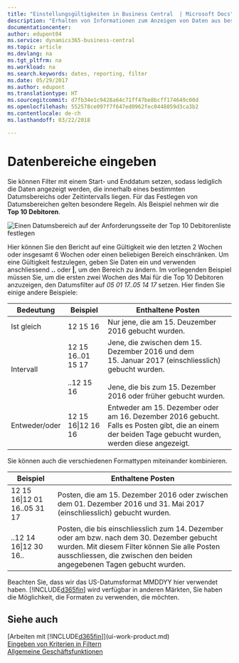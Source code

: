 ```yaml
---
title: "Einstellungsgültigkeiten in Business Central  | Microsoft Docs"
description: "Erhalten von Informationen zum Anzeigen von Daten aus bestimmten Zeiträumen mithilfe von Business Central"
documentationcenter: 
author: edupont04
ms.service: dynamics365-business-central
ms.topic: article
ms.devlang: na
ms.tgt_pltfrm: na
ms.workload: na
ms.search.keywords: dates, reporting, filter
ms.date: 05/29/2017
ms.author: edupont
ms.translationtype: HT
ms.sourcegitcommit: d7fb34e1c9428a64c71ff47be8bcff174649c00d
ms.openlocfilehash: 552578ce097f7f647ed0962fec0448059d3ca3b2
ms.contentlocale: de-ch
ms.lasthandoff: 03/22/2018

---
```

# <a name="entering-date-ranges"></a>Datenbereiche eingeben 
Sie können Filter mit einem Start- und Enddatum setzen, sodass lediglich die Daten angezeigt werden, die innerhalb eines bestimmten Datumsbereichs oder Zeitintervalls liegen. Für das Festlegen von Datumsbereichen gelten besondere Regeln. Als Beispiel nehmen wir die **Top 10 Debitoren**.

![Einen Datumsbereich auf der Anforderungsseite der Top 10 Debitorenliste festlegen](./media/ui-enter-date-ranges/customer-top10-list.png)

Hier können Sie den Bericht auf eine Gültigkeit wie den letzten 2 Wochen oder insgesamt 6 Wochen oder einen beliebigen Bereich einschränken. Um eine Gültigkeit festzulegen, geben Sie Daten ein und verwenden anschliessend **..** oder **|**, um den Bereich zu ändern. Im vorliegenden Beispiel müssen Sie, um die ersten zwei Wochen des Mai für die Top 10 Debitoren anzuzeigen, den Datumsfilter auf *05 01 17..05 14 17* setzen.
Hier finden Sie einige andere Beispiele:

| Bedeutung | Beispiel | Enthaltene Posten |
|---|---|---|
|Ist gleich| 12 15 16 |Nur jene, die am 15. Deuzember 2016 gebucht wurden.|
|Intervall| 12 15 16..01 15 17<br /><br />..12 15 16|Jene, die zwischen dem 15. Dezember 2016 und dem 15. Januar 2017 (einschliesslich) gebucht wurden.<br /><br />Jene, die bis zum 15. Dezember 2016 oder früher gebucht wurden.|
|Entweder/oder|12 15 16&#124;12 16 16|Entweder am 15. Dezember oder am 16. Dezember 2016 gebucht. Falls es Posten gibt, die an einem der beiden Tage gebucht wurden, werden diese angezeigt.|

Sie können auch die verschiedenen Formattypen miteinander kombinieren.

| Beispiel | Enthaltene Posten |
|---|---|
|12 15 16&#124;12 01 16..05 31 17 | Posten, die am 15. Dezember 2016 oder zwischen dem 01. Dezember 2016 und 31. Mai 2017 (einschliesslich) gebucht wurden. |
|..12 14 16&#124;12 30 16.. | Posten, die bis einschliesslich zum 14. Dezember oder am bzw. nach dem 30. Dezember gebucht wurden. Mit diesem Filter können Sie alle Posten ausschliessen, die zwischen den beiden angegebenen Tagen gebucht wurden. |

Beachten Sie, dass wir das US-Datumsformat MMDDYY hier verwendet haben. [!INCLUDE[d365fin](includes/d365fin_md.md)] wird verfügbar in anderen Märkten, Sie haben die Möglichkeit, die Formaten zu verwenden, die möchten.

## <a name="see-also"></a>Siehe auch
[Arbeiten mit [!INCLUDE[d365fin](includes/d365fin_long_md.md)]](ui-work-product.md)  
[Eingeben von Kriterien in Filtern](ui-enter-criteria-filters.md)  
[Allgemeine Geschäftsfunktionen](ui-across-business-areas.md)

